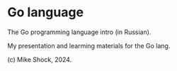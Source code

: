 # Go language
The Go programming language intro (in Russian).

My presentation and learming materials for the Go lang.

(c) Mike Shock, 2024.
